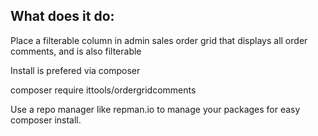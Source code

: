 ## What does it do:

Place a filterable column in admin sales order grid that displays all order comments, and is also filterable

Install is prefered via composer

composer require ittools/ordergridcomments

Use a repo manager like repman.io to manage your packages for easy composer install.
